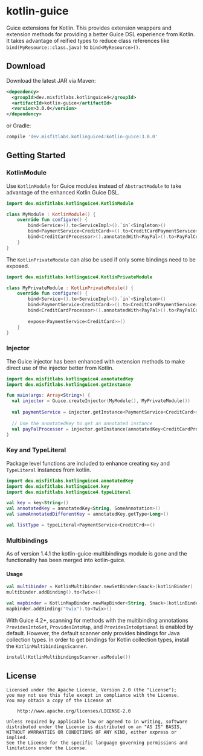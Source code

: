 kotlin-guice
============

Guice extensions for Kotlin. This provides extension wrappers and extension methods for providing a better Guice DSL experience from Kotlin. It takes advantage of reified types to reduce class references like `bind(MyResource::class.java)` to `bind<MyResource>()`.

## Download

Download the latest JAR via Maven:

```xml
<dependency>
  <groupId>dev.misfitlabs.kotlinguice4</groupId>
  <artifactId>kotlin-guice</artifactId>
  <version>3.0.0</version>
</dependency>
```

or Gradle:

```gradle
compile 'dev.misfitlabs.kotlinguice4:kotlin-guice:3.0.0'
```

## Getting Started

### KotlinModule

Use `KotlinModule` for Guice modules instead of `AbstractModule` to take advantage of the enhanced Kotlin Guice DSL. 

```kotlin
import dev.misfitlabs.kotlinguice4.KotlinModule

class MyModule : KotlinModule() {
    override fun configure() {
        bind<Service>().to<ServiceImpl>().`in`<Singleton>()
        bind<PaymentService<CreditCard>>().to<CreditCardPaymentService>()
        bind<CreditCardProcessor>().annotatedWith<PayPal>().to<PayPalCreditCardProcessor>()
    }
}
```

The `KotlinPrivateModule` can also be used if only some bindings need to be exposed.

```kotlin
import dev.misfitlabs.kotlinguice4.KotlinPrivateModule

class MyPrivateModule : KotlinPrivateModule() {
    override fun configure() {
        bind<Service>().to<ServiceImpl>().`in`<Singleton>()
        bind<PaymentService<CreditCard>>().to<CreditCardPaymentService>()
        bind<CreditCardProcessor>().annotatedWith<PayPal>().to<PayPalCreditCardProcessor>()
        
        expose<PaymentService<CreditCard>>()
    }
}
```

### Injector

The Guice injector has been enhanced with extension methods to make direct use of the injector better from Kotlin.

```kotlin
import dev.misfitlabs.kotlinguice4.annotatedKey
import dev.misfitlabs.kotlinguice4.getInstance

fun main(args: Array<String>) {
  val injector = Guice.createInjector(MyModule(), MyPrivateModule())
  
  val paymentService = injector.getInstance<PaymentService<CreditCard>>()
  
  // Use the annotatedKey to get an annotated instance
  val payPalProcessor = injector.getInstance(annotatedKey<CreditCardProcessor, PayPayl>())
}
```

### Key and TypeLiteral

Package level functions are included to enhance creating `Key` and `TypeLiteral` instances from kotlin.

```kotlin
import dev.misfitlabs.kotlinguice4.annotatedKey
import dev.misfitlabs.kotlinguice4.key
import dev.misfitlabs.kotlinguice4.typeLiteral

val key = key<String>()
val annotatedKey = annotatedKey<String, SomeAnnotation>()
val sameAnnotatedDifferentKey = annotatedKey.getType<Long>()

val listType = typeLiteral<PaymentService<CreditCrd>>()
```

### Multibindings

As of version 1.4.1 the kotlin-guice-multibindings module is gone and the functionality has been merged into kotlin-guice.

#### Usage

```kotlin
val multibinder = KotlinMultibinder.newSetBinder<Snack>(kotlinBinder)
multibinder.addBinding().to<Twix>()

val mapbinder = KotlinMapBinder.newMapBinder<String, Snack>(kotlinBinder)
mapbinder.addBinding("twix").to<Twix>()
```

With Guice 4.2+, scanning for methods with the multibinding annotations `ProvidesIntoSet`, `ProvidesIntoMap`, and `ProvidesIntoOptional` is enabled by default. However, the default scanner only provides bindings for Java collection types. In order to get bindings for Kotlin collection types, install the `KotlinMultibindingsScanner`.

```kotlin
install(KotlinMultibindingsScanner.asModule())
```

## License

    Licensed under the Apache License, Version 2.0 (the "License");
    you may not use this file except in compliance with the License.
    You may obtain a copy of the License at

        http://www.apache.org/licenses/LICENSE-2.0

    Unless required by applicable law or agreed to in writing, software
    distributed under the License is distributed on an "AS IS" BASIS,
    WITHOUT WARRANTIES OR CONDITIONS OF ANY KIND, either express or implied.
    See the License for the specific language governing permissions and
    limitations under the License.
